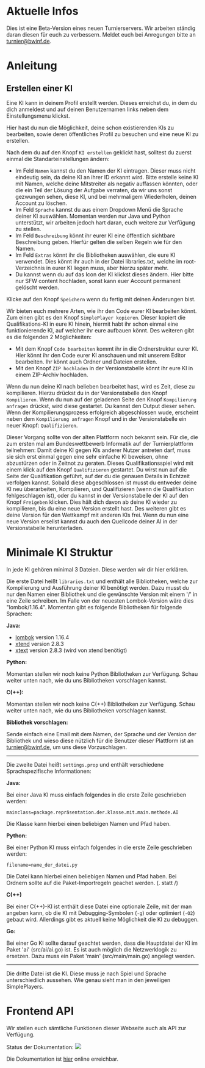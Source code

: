 Aktuelle Infos
=======
Dies ist eine Beta-Version eines neuen Turnierservers. Wir arbeiten ständig daran diesen für euch zu verbessern. Meldet euch bei Anregungen bitte an [turnier@bwinf.de](mailto:turnier@bwinf.de).


Anleitung
=======
Erstellen einer KI
-------
Eine KI kann in deinem Profil erstellt werden. Dieses erreichst du, in dem du dich anmeldest und auf deinen Benutzernamen links neben dem Einstellungsmenu klickst.

Hier hast du nun die Möglichkeit, deine schon existierenden KIs zu bearbeiten, sowie deren öffentliches Profil zu besuchen und eine neue KI zu erstellen.

Nach dem du auf den Knopf `KI erstellen` geklickt hast, solltest du zuerst einmal die Standarteinstellungen ändern:

* Im Feld `Namen` kannst du den Namen der KI eintragen. Dieser muss nicht eindeutig sein, da deine KI an ihrer ID erkannt wird. Bitte erstelle keine KI mit Namen, welche deine Mitstreiter als negativ auffassen könnten, oder die ein Teil der Lösung der Aufgabe verraten, da wir uns sonst gezwungen sehen, diese KI, und bei mehrmaligem Wiederholen, deinen Account zu löschen.
* Im Feld `Sprache` kannst du aus einem Dropdown Menü die Sprache deiner KI auswählen. Momentan werden nur Java und Python unterstützt, wir arbeiten jedoch hart daran, euch weitere zur Verfügung zu stellen.
* Im Feld `Beschreibung` könnt ihr eurer KI eine öffentlich sichtbare Beschreibung geben. Hierfür gelten die selben Regeln wie für den Namen.
* Im Feld `Extras` könnt ihr die Bibliotheken auswählen, die eure KI verwendet. Dies könnt ihr auch in der Datei libraries.txt, welche im root-Verzeichnis in eurer KI liegen muss, aber hierzu später mehr.
* Du kannst wenn du auf das Icon der KI klickst dieses ändern. Hier bitte nur SFW content hochladen, sonst kann euer Account permanent gelöscht werden.

Klicke auf den Knopf `Speichern` wenn du fertig mit deinen Änderungen bist.

Wir bieten euch mehrere Arten, wie ihr den Code eurer KI bearbeiten könnt. Zum einen gibt es den Knopf `SimplePlayer kopieren`. Dieser kopiert die Qualifikations-KI in eure KI hinein, hiermit habt ihr schon einmal eine funktionierende KI, auf welcher ihr eure aufbauen könnt. Des weiteren gibt es die folgenden 2 Möglichkeiten:

* Mit dem Knopf `Code bearbeiten` kommt ihr in die Ordnerstruktur eurer KI. Hier könnt ihr den Code eurer KI anschauen und mit unserem Editor bearbeiten. Ihr könnt auch Ordner und Dateien erstellen.
* Mit den Knopf `ZIP hochladen` in der Versionstabelle könnt ihr eure KI in einem ZIP-Archiv hochladen.

Wenn du nun deine KI nach belieben bearbeitet hast, wird es Zeit, diese zu kompilieren. Hierzu drückst du in der Versionstabelle den Knopf `Kompilieren`. Wenn du nun auf der geladenen Seite den Knopf `Kompilierung anfragen` drückst, wird diese gestartet. Du kannst den Output dieser sehen. Wenn der Kompilierungsprozess erfolgreich abgeschlossen wude, erscheint neben dem `Kompilierung anfragen` Knopf und in der Versionstabelle ein neuer Knopf: `Qualifizieren`.

Dieser Vorgang sollte von der alten Plattform noch bekannt sein. Für die, die zum ersten mal am Bundeswettbewerb Informatik auf der Turnierplattform teilnehmen: Damit deine KI gegen KIs anderer Nutzer antreten darf, muss sie sich erst einmal gegen eine sehr einfache KI beweisen, ohne abzustürzen oder in Zeitnot zu geraten. Dieses Qualifikationsspiel wird mit einem klick auf den Knopf `Qualifizieren` gestartet. Du wirst nun auf die Seite der Qualifikation geführt, auf der du die genauen Details in Echtzeit verfolgen kannst. Sobald diese abgeschlossen ist musst du entweder deine KI neu überarbeiten, Kompilieren, und Qualifizieren (wenn die Qualifikation fehlgeschlagen ist), oder du kannst in der Versionstabelle der KI auf den Knopf `Freigeben` klicken. Dies hält dich davon ab deine KI wieder zu kompilieren, bis du eine neue Version erstellt hast. Des weiteren gibt es deine Version für den Wettkampf mit anderen KIs frei. Wenn du nun eine neue Version ersellst kannst du auch den Quellcode deiner AI in der Versionstabelle herunterladen.


Minimale KI Struktur
====================

In jede KI gehören minimal 3 Dateien. Diese werden wir dir hier erklären.

Die erste Datei heißt `libraries.txt` und enthält alle Bibliotheken, welche zur Kompilierung und Ausführung deiner KI benötigt werden. Dazu musst du nur den Namen einer Bibliothek und die gewünschte Version mit einem '/' in eine Zeile schreiben. Im Falle von der neuesten Lombok-Version wäre dies "lombok/1.16.4". Momentan gibt es folgende Bibliotheken für folgende Sprachen:

**Java:**

- [lombok](https://projectlombok.org/) version 1.16.4
- [xtend](http://eclipse.org/xtend/) version 2.8.3
- [xtext](https://eclipse.org/xtext/) version 2.8.3 (wird von xtend benötigt)

**Python:**

Momentan stellen wir noch keine Python Bibliotheken zur Verfügung. Schau weiter unten nach, wie du uns Bibliotheken vorschlagen kannst.

**C(++):**

Momentan stellen wir noch keine C(++) Bibliotheken zur Verfügung. Schau weiter unten nach, wie du uns Bibliotheken vorschlagen kannst.

**Bibliothek vorschlagen:**

Sende einfach eine Email mit dem Namen, der Sprache und der Version der Bibliothek und wieso diese nützlich für die Benutzer dieser Plattform ist an
[turnier@bwinf.de](mailto:turnier@bwinf.de), um uns diese Vorzuschlagen.

----------------------------------------------------------

Die zweite Datei heißt `settings.prop` und enthält verschiedene Sprachspezifische Informationen:

**Java:**

Bei einer Java KI muss einfach folgendes in die erste Zeile geschrieben werden:
```
mainclass=package.repräsentation.der.klasse.mit.main.methode.AI
```
Die Klasse kann hierbei einen beliebigen Namen und Pfad haben.

**Python:**

Bei einer Python KI muss einfach folgendes in die erste Zeile geschrieben werden:
```
filename=name_der_datei.py
```
Die Datei kann hierbei einen beliebigen Namen und Pfad haben. Bei Ordnern sollte auf die Paket-Importregeln geachet werden. (. statt /)

**C(++)**

Bei einer C(++)-KI ist enthält diese Datei eine optionale Zeile, mit der man angeben kann, ob die KI mit Debugging-Symbolen (`-g`)
oder optimiert (`-O2`) gebaut wird. Allerdings gibt es aktuell keine Möglichkeit die KI zu debuggen.

**Go:**

Bei einer Go KI sollte darauf geachtet werden, dass die Hauptdatei der KI im Paket 'ai' (src/ai/ai.go) ist.
Es ist auch möglich die Netzwerklogik zu ersetzen. Dazu muss ein Paket 'main' (src/main/main.go) angelegt werden.

----------------------------------------------------------

Die dritte Datei ist die KI. Diese muss je nach Spiel und Sprache unterschiedlich aussehen. Wie genau sieht man in den jeweiligen SimplePlayers.


Frontend API
============

Wir stellen euch sämtliche Funktionen dieser Webseite auch als API zur Verfügung.

Status der Dokumentation: <img src="http://online.swagger.io/validator?url=http://turnierserver.informatik-olympiade.de/api.yaml">

Die Dokumentation ist [hier](http://turnierserver.informatik-olympiade.de/api) online erreichbar.